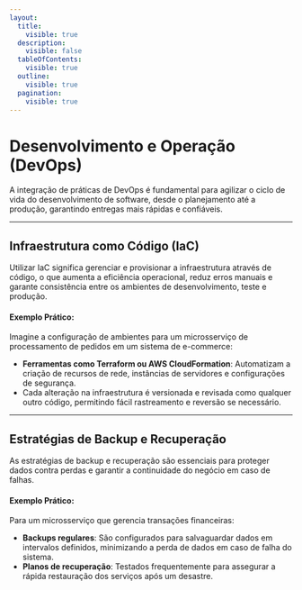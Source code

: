 ```yaml
---
layout:
  title:
    visible: true
  description:
    visible: false
  tableOfContents:
    visible: true
  outline:
    visible: true
  pagination:
    visible: true
---
```


# Desenvolvimento e Operação (DevOps)

A integração de práticas de DevOps é fundamental para agilizar o ciclo de vida do desenvolvimento de software, desde o planejamento até a produção, garantindo entregas mais rápidas e confiáveis.

***

## Infraestrutura como Código (IaC)

Utilizar IaC significa gerenciar e provisionar a infraestrutura através de código, o que aumenta a eficiência operacional, reduz erros manuais e garante consistência entre os ambientes de desenvolvimento, teste e produção.

#### Exemplo Prático:

Imagine a configuração de ambientes para um microsserviço de processamento de pedidos em um sistema de e-commerce:

* **Ferramentas como Terraform ou AWS CloudFormation**: Automatizam a criação de recursos de rede, instâncias de servidores e configurações de segurança.
* Cada alteração na infraestrutura é versionada e revisada como qualquer outro código, permitindo fácil rastreamento e reversão se necessário.

***

## Estratégias de Backup e Recuperação

As estratégias de backup e recuperação são essenciais para proteger dados contra perdas e garantir a continuidade do negócio em caso de falhas.

#### Exemplo Prático:

Para um microsserviço que gerencia transações financeiras:

* **Backups regulares**: São configurados para salvaguardar dados em intervalos definidos, minimizando a perda de dados em caso de falha do sistema.
* **Planos de recuperação**: Testados frequentemente para assegurar a rápida restauração dos serviços após um desastre.

